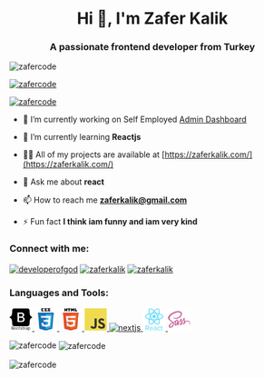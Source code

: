 <h1 align="center">Hi 👋, I'm Zafer Kalik</h1>
<h3 align="center">A passionate frontend developer from Turkey</h3>

<p align="left"> <img src="https://komarev.com/ghpvc/?username=zafercode&label=Profile%20views&color=0e75b6&style=flat" alt="zafercode" /> </p>

<p align="left"> <a href="https://github.com/ryo-ma/github-profile-trophy"><img src="https://github-profile-trophy.vercel.app/?username=zafercode" alt="zafercode" /></a> </p>

<p align="left"> <a href="https://twitter.com/zafercode" target="blank"><img src="https://img.shields.io/twitter/follow/zafercode?logo=twitter&style=for-the-badge" alt="zafercode" /></a> </p>

- 🔭 I’m currently working on Self Employed [Admin Dashboard](https://react-admin-dashboard-app1.netlify.app/)

- 🌱 I’m currently learning **Reactjs**

- 👨‍💻 All of my projects are available at [https://zaferkalik.com/](https://zaferkalik.com/)

- 💬 Ask me about **react**

- 📫 How to reach me **zaferkalik@gmail.com**

- ⚡ Fun fact **I think iam funny and iam very kind**

<h3 align="left">Connect with me:</h3>
<p align="left">
<a href="https://twitter.com/developerofgod" target="_blank"><img align="center" src="https://raw.githubusercontent.com/rahuldkjain/github-profile-readme-generator/master/src/images/icons/Social/twitter.svg" alt="developerofgod" height="30" width="40" /></a>
<a href="https://linkedin.com/in/zafer-kalik-a8183621b/" target="_blank"><img align="center" src="https://raw.githubusercontent.com/rahuldkjain/github-profile-readme-generator/master/src/images/icons/Social/linked-in-alt.svg" alt="zaferkalik" height="30" width="40" /></a>
<a href="https://instagram.com/zaferkalik" target="_blank"><img align="center" src="https://raw.githubusercontent.com/rahuldkjain/github-profile-readme-generator/master/src/images/icons/Social/instagram.svg" alt="zaferkalik" height="30" width="40" /></a>
</p>

<h3 align="left">Languages and Tools:</h3>
<p align="left"> <a href="https://getbootstrap.com" target="_blank" rel="noreferrer"> <img src="https://raw.githubusercontent.com/devicons/devicon/master/icons/bootstrap/bootstrap-plain-wordmark.svg" alt="bootstrap" width="40" height="40"/> </a> <a href="https://www.w3schools.com/css/" target="_blank" rel="noreferrer"> <img src="https://raw.githubusercontent.com/devicons/devicon/master/icons/css3/css3-original-wordmark.svg" alt="css3" width="40" height="40"/> </a> <a href="https://www.w3.org/html/" target="_blank" rel="noreferrer"> <img src="https://raw.githubusercontent.com/devicons/devicon/master/icons/html5/html5-original-wordmark.svg" alt="html5" width="40" height="40"/> </a> <a href="https://developer.mozilla.org/en-US/docs/Web/JavaScript" target="_blank" rel="noreferrer"> <img src="https://raw.githubusercontent.com/devicons/devicon/master/icons/javascript/javascript-original.svg" alt="javascript" width="40" height="40"/> </a> <a href="https://nextjs.org/" target="_blank" rel="noreferrer"> <img src="https://cdn.worldvectorlogo.com/logos/nextjs-2.svg" alt="nextjs" width="40" height="40"/> </a> <a href="https://reactjs.org/" target="_blank" rel="noreferrer"> <img src="https://raw.githubusercontent.com/devicons/devicon/master/icons/react/react-original-wordmark.svg" alt="react" width="40" height="40"/> </a> <a href="https://sass-lang.com" target="_blank" rel="noreferrer"> <img src="https://raw.githubusercontent.com/devicons/devicon/master/icons/sass/sass-original.svg" alt="sass" width="40" height="40"/> </a>
</p>

<p><img align="left" src="https://github-readme-stats.vercel.app/api/top-langs?username=zafercode&show_icons=true&locale=en&layout=compact" alt="zafercode" /></p>

<p>&nbsp;<img align="center" src="https://github-readme-stats.vercel.app/api?username=zafercode&show_icons=true&locale=en" alt="zafercode" /></p>

<p><img align="center" src="https://github-readme-streak-stats.herokuapp.com/?user=zafercode&" alt="zafercode" /></p>

